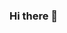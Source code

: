 ### Hi there 👋

<!--
**Di889/Di889** is a ✨ _special_ ✨ repository because its `README.md` (this file) appears on your GitHub profile.

Here are some ideas to get you started:

- 🔭 I’m currently working on nothing
- 🌱 I’m currently learning a bit of programation
- 👯 I’m looking to collaborate on nothing in priority
- 🤔 I’m looking for help with nothing
- 💬 Ask me about what do you like ?
- 📫 How to reach me: For this page and for my email diogenes.steca@gmail.com
- 😀 Pronouns: gurizinho
- ⚡ Fun fact: none
-->
